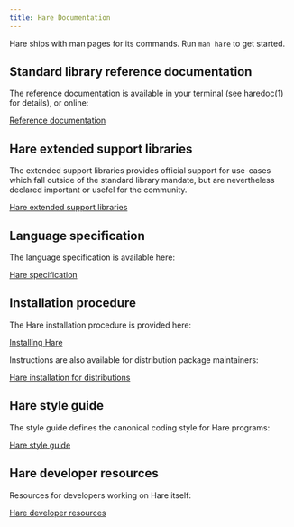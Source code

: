 ```yaml
---
title: Hare Documentation
---
```


Hare ships with man pages for its commands. Run `man hare` to get started.

## Standard library reference documentation

The reference documentation is available in your terminal (see haredoc(1) for
details), or online:

<a href="https://docs.harelang.org" class="tutorial-link">Reference documentation</a>

## Hare extended support libraries

The extended support libraries provides official support for use-cases which
fall outside of the standard library mandate, but are nevertheless declared
important or usefel for the community.

<a href="/extended" class="tutorial-link">Hare extended support libraries</a>

## Language specification

The language specification is available here:

<a href="/specification" class="tutorial-link">Hare specification</a>

## Installation procedure

The Hare installation procedure is provided here:

<a href="/installation" class="tutorial-link">Installing Hare</a>

Instructions are also available for distribution package maintainers:

<a href="/distributions" class="tutorial-link">Hare installation for distributions</a>

## Hare style guide

The style guide defines the canonical coding style for Hare programs:

<a href="/style" class="tutorial-link">Hare style guide</a>

## Hare developer resources

Resources for developers working on Hare itself:

<a href="/developers" class="tutorial-link">Hare developer resources</a>
